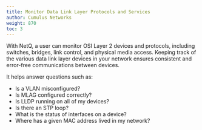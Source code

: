 ```yaml
---
title: Monitor Data Link Layer Protocols and Services
author: Cumulus Networks
weight: 870
toc: 3
---
```

With NetQ, a user can monitor OSI Layer 2 devices and protocols, including switches, bridges, link control, and physical media access. Keeping track of the various data link layer devices in your network ensures consistent and error-free communications between devices.

It helps answer questions such as:

- Is a VLAN misconfigured?
- Is MLAG configured correctly?
- Is LLDP running on all of my devices?
- Is there an STP loop?
- What is the status of interfaces on a device?
- Where has a given MAC address lived in my network?
